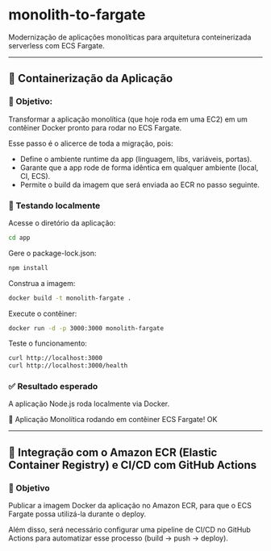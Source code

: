 # monolith-to-fargate

Modernização de aplicações monolíticas para arquitetura conteinerizada serverless com ECS Fargate.

---
## 🚀 Containerização da Aplicação

### 🎯 Objetivo:
Transformar a aplicação monolítica (que hoje roda em uma EC2) em um contêiner Docker pronto para rodar no ECS Fargate.

Esse passo é o alicerce de toda a migração, pois:
- Define o ambiente runtime da app (linguagem, libs, variáveis, portas).
- Garante que a app rode de forma idêntica em qualquer ambiente (local, CI, ECS).
- Permite o build da imagem que será enviada ao ECR no passo seguinte.

### 🧪 Testando localmente

Acesse o diretório da aplicação:
```bash
cd app
````

Gere o package-lock.json:
```bash
npm install
```

Construa a imagem:
```bash
docker build -t monolith-fargate .
```

Execute o contêiner:
```bash
docker run -d -p 3000:3000 monolith-fargate
```

Teste o funcionamento:
```bash
curl http://localhost:3000
curl http://localhost:3000/health
```

### ✅ Resultado esperado
A aplicação Node.js roda localmente via Docker.

🚀 Aplicação Monolítica rodando em contêiner ECS Fargate!
OK

---

## 🚀 Integração com o Amazon ECR (Elastic Container Registry) e CI/CD com GitHub Actions

### 🎯 Objetivo

Publicar a imagem Docker da aplicação no Amazon ECR, para que o ECS Fargate possa utilizá-la durante o deploy.

Além disso, será necessário configurar uma pipeline de CI/CD no GitHub Actions para automatizar esse processo (build → push → deploy).